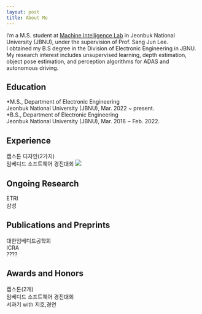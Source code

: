 ```yaml
---
layout: post
title: About Me
---
```


I’m a M.S. student at  [Machine Intelligence Lab](https://sites.google.com/view/miljbnu) in Jeonbuk National University (JBNU), under the supervision of Prof. Sang Jun Lee.  
I obtained my B.S degree in the Division of Electronic Engineering in JBNU.  
My research interest includes unsupervised learning, depth estimation, object pose estimation, and perception algorithms for ADAS and autonomous driving.  

## Education

*M.S., Department of Electronic Engineering  
  Jeonbuk National University (JBNU), Mar. 2022 ~ present.  
*B.S., Department of Electronic Engineering  
  Jeonbuk National University (JBNU), Mar. 2016 ~ Feb. 2022.  

## Experience

캡스톤 디자인(2가지)  
임베디드 소프트웨어 경진대회 
<img src="https://ji-min-song.github.io/images/mobile robot/SLAM&Navigation.gif" ></img>

## Ongoing Research

ETRI  
삼성  

## Publications and Preprints

대한임베디드공학회  
ICRA  
????  

## Awards and Honors

캡스톤(2개)  
임베디드 소프트웨어 경진대회  
서과기 with 지호,경연  
